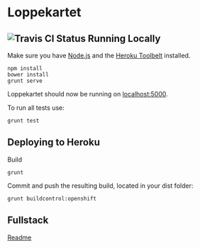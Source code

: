 Loppekartet
===========
![Travis CI Status](https://travis-ci.org/ElinorCrew/loppemarked.svg)
Running Locally
---------------

Make sure you have [Node.js](http://nodejs.org/) and the [Heroku Toolbelt](https://toolbelt.heroku.com/) installed.

```
npm install
bower install
grunt serve
```

Loppekartet should now be running on [localhost:5000](http://localhost:5000/).

To run all tests use:

```
grunt test 
```

Deploying to Heroku
-------------------

Build

    grunt

Commit and push the resulting build, located in your dist folder:

    grunt buildcontrol:openshift


Fullstack
-------------------

[Readme](https://github.com/DaftMonk/generator-angular-fullstack/blob/master/readme.md)
